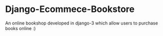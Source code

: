 # Django-Ecommece-Bookstore
An online bookshop developed in django-3 which allow users to purchase books online :) 
